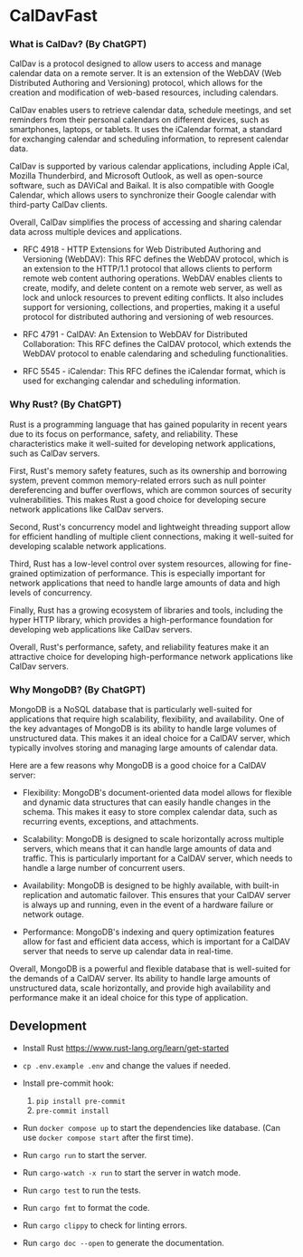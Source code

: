 # CalDavFast

### What is CalDav? (By ChatGPT)

CalDav is a protocol designed to allow users to access and manage calendar data on a remote server. It is an extension of the WebDAV (Web Distributed Authoring and Versioning) protocol, which allows for the creation and modification of web-based resources, including calendars.

CalDav enables users to retrieve calendar data, schedule meetings, and set reminders from their personal calendars on different devices, such as smartphones, laptops, or tablets. It uses the iCalendar format, a standard for exchanging calendar and scheduling information, to represent calendar data.

CalDav is supported by various calendar applications, including Apple iCal, Mozilla Thunderbird, and Microsoft Outlook, as well as open-source software, such as DAViCal and Baikal. It is also compatible with Google Calendar, which allows users to synchronize their Google calendar with third-party CalDav clients.

Overall, CalDav simplifies the process of accessing and sharing calendar data across multiple devices and applications.

- RFC 4918 - HTTP Extensions for Web Distributed Authoring and Versioning (WebDAV): This RFC defines the WebDAV protocol, which is an extension to the HTTP/1.1 protocol that allows clients to perform remote web content authoring operations. WebDAV enables clients to create, modify, and delete content on a remote web server, as well as lock and unlock resources to prevent editing conflicts. It also includes support for versioning, collections, and properties, making it a useful protocol for distributed authoring and versioning of web resources.

- RFC 4791 - CalDAV: An Extension to WebDAV for Distributed Collaboration: This RFC defines the CalDAV protocol, which extends the WebDAV protocol to enable calendaring and scheduling functionalities.

- RFC 5545 - iCalendar: This RFC defines the iCalendar format, which is used for exchanging calendar and scheduling information.

### Why Rust? (By ChatGPT)

Rust is a programming language that has gained popularity in recent years due to its focus on performance, safety, and reliability. These characteristics make it well-suited for developing network applications, such as CalDav servers.

First, Rust's memory safety features, such as its ownership and borrowing system, prevent common memory-related errors such as null pointer dereferencing and buffer overflows, which are common sources of security vulnerabilities. This makes Rust a good choice for developing secure network applications like CalDav servers.

Second, Rust's concurrency model and lightweight threading support allow for efficient handling of multiple client connections, making it well-suited for developing scalable network applications.

Third, Rust has a low-level control over system resources, allowing for fine-grained optimization of performance. This is especially important for network applications that need to handle large amounts of data and high levels of concurrency.

Finally, Rust has a growing ecosystem of libraries and tools, including the hyper HTTP library, which provides a high-performance foundation for developing web applications like CalDav servers.

Overall, Rust's performance, safety, and reliability features make it an attractive choice for developing high-performance network applications like CalDav servers.


### Why MongoDB? (By ChatGPT)

MongoDB is a NoSQL database that is particularly well-suited for applications that require high scalability, flexibility, and availability. One of the key advantages of MongoDB is its ability to handle large volumes of unstructured data. This makes it an ideal choice for a CalDAV server, which typically involves storing and managing large amounts of calendar data.

Here are a few reasons why MongoDB is a good choice for a CalDAV server:

- Flexibility: MongoDB's document-oriented data model allows for flexible and dynamic data structures that can easily handle changes in the schema. This makes it easy to store complex calendar data, such as recurring events, exceptions, and attachments.

- Scalability: MongoDB is designed to scale horizontally across multiple servers, which means that it can handle large amounts of data and traffic. This is particularly important for a CalDAV server, which needs to handle a large number of concurrent users.

- Availability: MongoDB is designed to be highly available, with built-in replication and automatic failover. This ensures that your CalDAV server is always up and running, even in the event of a hardware failure or network outage.

- Performance: MongoDB's indexing and query optimization features allow for fast and efficient data access, which is important for a CalDAV server that needs to serve up calendar data in real-time.

Overall, MongoDB is a powerful and flexible database that is well-suited for the demands of a CalDAV server. Its ability to handle large amounts of unstructured data, scale horizontally, and provide high availability and performance make it an ideal choice for this type of application.

## Development

- Install Rust https://www.rust-lang.org/learn/get-started
- `cp .env.example .env` and change the values if needed.
- Install pre-commit hook:
  1. `pip install pre-commit`
  2. `pre-commit install`
- Run `docker compose up` to start the dependencies like database. 
(Can use `docker compose start` after the first time).
- Run `cargo run` to start the server.
- Run `cargo-watch -x run` to start the server in watch mode.


- Run `cargo test` to run the tests.
- Run `cargo fmt` to format the code.
- Run `cargo clippy` to check for linting errors.
- Run `cargo doc --open` to generate the documentation.
